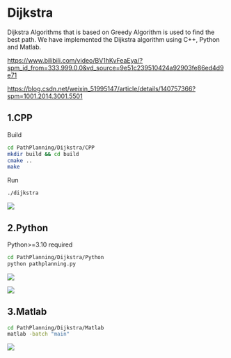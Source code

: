 # Dijkstra

Dijkstra Algorithms that is based on Greedy Algorithm is used to find the best path.
We have implemented the Dijkstra algorithm using C++, Python and Matlab.

https://www.bilibili.com/video/BV1hKvFeaEya/?spm_id_from=333.999.0.0&vd_source=9e51c239510424a92903fe86ed4d9e71

https://blog.csdn.net/weixin_51995147/article/details/140757366?spm=1001.2014.3001.5501

## 1.CPP

Build

```bash
cd PathPlanning/Dijkstra/CPP
mkdir build && cd build
cmake ..
make
```

Run

```bash
./dijkstra
```

![](https://s2.loli.net/2024/07/29/WJ21V7E3jUQC49r.png)



## 2.Python

Python>=3.10 required

```bash
cd PathPlanning/Dijkstra/Python
python pathplanning.py
```

![](https://s2.loli.net/2024/07/29/a6pVbeMCDlXI7H5.png)

![](https://s2.loli.net/2024/07/29/YfJtWI6zrXbnHhl.gif)

## 3.Matlab

```bash
cd PathPlanning/Dijkstra/Matlab
matlab -batch "main"
```

![](https://s2.loli.net/2024/07/29/cguaQRJ5TYKMBEU.png)
